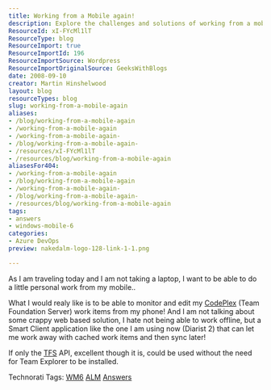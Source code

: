 ```yaml
---
title: Working from a Mobile again!
description: Explore the challenges and solutions of working from a mobile device. Discover how to manage TFS work items offline for seamless productivity on the go!
ResourceId: xI-FYcMl1lT
ResourceType: blog
ResourceImport: true
ResourceImportId: 196
ResourceImportSource: Wordpress
ResourceImportOriginalSource: GeeksWithBlogs
date: 2008-09-10
creator: Martin Hinshelwood
layout: blog
resourceTypes: blog
slug: working-from-a-mobile-again
aliases:
- /blog/working-from-a-mobile-again
- /working-from-a-mobile-again
- /working-from-a-mobile-again-
- /blog/working-from-a-mobile-again-
- /resources/xI-FYcMl1lT
- /resources/blog/working-from-a-mobile-again
aliasesFor404:
- /working-from-a-mobile-again
- /blog/working-from-a-mobile-again
- /working-from-a-mobile-again-
- /blog/working-from-a-mobile-again-
- /resources/blog/working-from-a-mobile-again
tags:
- answers
- windows-mobile-6
categories:
- Azure DevOps
preview: nakedalm-logo-128-link-1-1.png

---
```

As I am traveling today and I am not taking a laptop, I want to be able to do a little personal work from my mobile..

What I would realy like is to be able to monitor and edit my [CodePlex](http://www.codeplex.com "CodePlex") (Team Foundation Server) work items from my phone! And I am not talking about some crappy web based solution, I hate not being able to work offline, but a Smart Client application like the one I am using now (Diarist 2) that can let me work away with cached work items and then sync later!

If only the [TFS](http://msdn2.microsoft.com/en-us/teamsystem/aa718934.aspx "Team Foundation Server") API, excellent though it is, could be used without the need for Team Explorer to be installed.

Technorati Tags: [WM6](http://technorati.com/tags/WM6) [ALM](http://technorati.com/tags/ALM) [Answers](http://technorati.com/tags/Answers)
